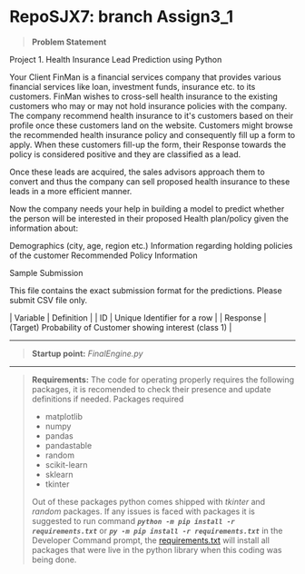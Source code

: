 # RepoSJX7: branch Assign3_1
>__Problem Statement__

Project 1. Health Insurance Lead Prediction using Python

Your Client FinMan is a financial services company that provides various financial services like loan, investment funds, insurance etc. to its customers. FinMan wishes to cross-sell health insurance to the existing customers who may or may not hold insurance policies with the company. The company recommend health insurance to it's customers based on their profile once these customers land on the website. Customers might browse the recommended health insurance policy and consequently fill up a form to apply. When these customers fill-up the form, their Response towards the policy is considered positive and they are classified as a lead.

Once these leads are acquired, the sales advisors approach them to convert and thus the company can sell proposed health insurance to these leads in a more efficient manner.

Now the company needs your help in building a model to predict whether the person will be interested in their proposed Health plan/policy given the information about:

Demographics (city, age, region etc.)
Information regarding holding policies of the customer
Recommended Policy Information

Sample Submission

This file contains the exact submission format for the predictions. Please submit CSV file only.

| Variable | Definition |
| ID | Unique Identifier for a row |
| Response | (Target) Probability of Customer showing interest (class 1) |

---
>__Startup point:__
>  _FinalEngine.py_
---
>__Requirements:__ The code for operating properly requires the following packages, it is recomended to check their presence and update definitions if needed.
> Packages required 
> - matplotlib
> - numpy
> - pandas
> - pandastable
> - random
> - scikit-learn
> - sklearn
> - tkinter
> 
> Out of these packages python comes shipped with _tkinter_ and _random_ packages. 
> If any issues is faced with packages it is suggested to 
> run command _**`python -m pip install -r requirements.txt`**_ or _**`py -m pip install -r requirements.txt`**_ in the Developer Command prompt,
> the [requirements.txt](https://github.com/WolfDev8675/RepoSJX7/blob/Assign3_1/requirements.txt) will install all packages that were live in the python library when this coding was being done.
